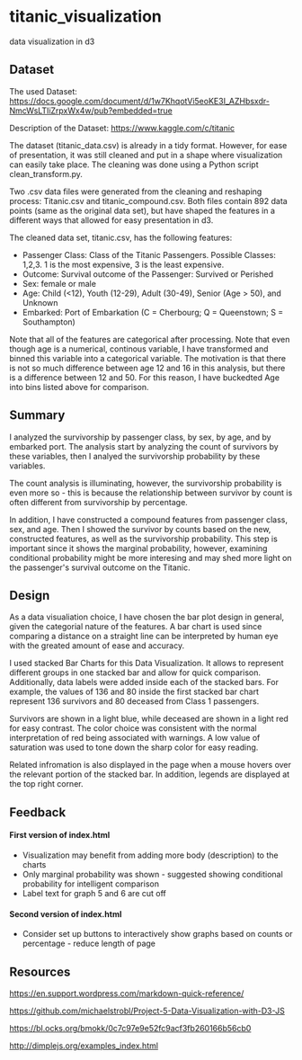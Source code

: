 # titanic_visualization
data visualization in d3


## Dataset


The used Dataset: https://docs.google.com/document/d/1w7KhqotVi5eoKE3I_AZHbsxdr-NmcWsLTIiZrpxWx4w/pub?embedded=true

Description of the Dataset: https://www.kaggle.com/c/titanic

The dataset (titanic_data.csv) is already in a tidy format. However, for ease of presentation, it was still cleaned and put in a shape where visualization can easily take place. The cleaning was done using a Python script clean_transform.py.

Two .csv data files were generated from the cleaning and reshaping process: Titanic.csv and titanic_compound.csv. Both files contain 892 data points (same as the original data set), but have shaped the features in a different ways that allowed for easy presentation in d3.

The cleaned data set, titanic.csv, has the following features:

* Passenger Class: Class of the Titanic Passengers. Possible Classes: 1,2,3. 1 is the most expensive, 3 is the least expensive.
* Outcome: Survival outcome of the Passenger: Survived or Perished
* Sex: female or male
* Age: Child (<12), Youth (12-29), Adult (30-49), Senior (Age > 50), and Unknown
* Embarked: Port of Embarkation (C = Cherbourg; Q = Queenstown; S = Southampton)

Note that all of the features are categorical after processing. Note that even though age is a numerical, continous variable, I have transformed and binned this variable into a categorical variable. The motivation is that there is not so much difference between age 12 and 16 in this analysis, but there is a difference between 12 and 50. For this reason, I have buckedted Age into bins listed above for comparison.

## Summary

I analyzed the survivorship by passenger class, by sex, by age, and by embarked port. The analysis start by analyzing the count of survivors by these variables, then I analyed the survivorship probability by these variables. 

The count analysis is illuminating, however, the survivorship probability is even more so - this is because the relationship between survivor by count is often different from survivorship by percentage. 

In addition, I have constructed a compound features from passenger class, sex, and age. Then I showed the survivor by counts based on the new, constructed features, as well as the survivorship probability. This step is important since it shows the marginal probability, however, examining conditional probability might be more interesing and may shed more light on the passenger's survival outcome on the Titanic. 


## Design

As a data visualiation choice, I have chosen the bar plot design in general, given the categorial nature of the features. A bar chart is used since comparing a distance on a straight line can be interpreted by human eye with the greated amount of ease and accuracy.

I used stacked Bar Charts for this Data Visualization. It allows to represent different groups in one stacked bar and allow for quick comparison. Additionally, data labels were added inside each of the stacked bars. For example, the values of 136 and 80 inside the first stacked bar chart represent 136 survivors and 80 deceased from Class 1 passengers. 

Survivors are shown in a light blue, while deceased are shown in a light red for easy contrast. The color choice was consistent with the normal interpretation of red being associated with warnings. A low value of saturation was used to tone down the sharp color for easy reading. 

Related infromation is also displayed in the page when a mouse hovers over the relevant portion of the stacked bar. In addition, legends are displayed at the top right corner.


## Feedback

#### First version of index.html

* Visualization may benefit from adding more body (description) to the charts
* Only marginal probability was shown - suggested showing conditional probability for intelligent comparison
* Label text for graph 5 and 6 are cut off

#### Second version of index.html

* Consider set up buttons to interactively show graphs based on counts or percentage - reduce length of page


## Resources
    

https://en.support.wordpress.com/markdown-quick-reference/

https://github.com/michaelstrobl/Project-5-Data-Visualization-with-D3-JS

https://bl.ocks.org/bmokk/0c7c97e9e52fc9acf3fb260166b56cb0

http://dimplejs.org/examples_index.html